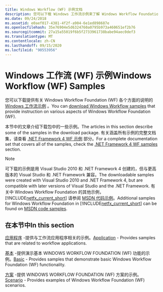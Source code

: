 ```yaml
---
title: Windows Workflow (WF) 示例文档
description: 您可以下载 Windows 工作流示例来了解 Windows Workflow Foundation 的各个方面，包括应用程序、基本和方案示例。
ms.date: 09/24/2018
ms.assetid: e0aef017-4381-4f2f-a904-6e1ed898687e
ms.openlocfilehash: 35e76904e5d6324760a0795b973a460651ef2b76
ms.sourcegitcommit: 27a15a55019f6b5f2733961738babe94aec0def3
ms.translationtype: MT
ms.contentlocale: zh-CN
ms.lasthandoff: 09/15/2020
ms.locfileid: "90553956"
---
```

# <a name="windows-workflow-wf-samples"></a><span data-ttu-id="9699e-103">Windows 工作流 (WF) 示例</span><span class="sxs-lookup"><span data-stu-id="9699e-103">Windows Workflow (WF) Samples</span></span>

<span data-ttu-id="9699e-104">您可以下载提供有关 Windows Workflow Foundation (WF) 各个方面的说明的 [Windows 工作流示例](https://www.microsoft.com/download/details.aspx?id=21459) 。</span><span class="sxs-lookup"><span data-stu-id="9699e-104">You can [download Windows Workflow samples](https://www.microsoft.com/download/details.aspx?id=21459) that provide instruction on various aspects of Windows Workflow Foundation (WF).</span></span>

<span data-ttu-id="9699e-105">本节中的文章介绍下载包中的一些示例。</span><span class="sxs-lookup"><span data-stu-id="9699e-105">The articles in this section describe some of the samples in the download package.</span></span> <span data-ttu-id="9699e-106">有关涵盖所有示例的完整文档集，请查看 [.NET Framework 4 WF 示例](/previous-versions/dotnet/netframework-4.0/dd483375(v=vs.100)) 部分。</span><span class="sxs-lookup"><span data-stu-id="9699e-106">For a complete documentation set that covers all of the samples, check the [.NET Framework 4 WF samples](/previous-versions/dotnet/netframework-4.0/dd483375(v=vs.100)) section.</span></span>

> [!NOTE]
> <span data-ttu-id="9699e-107">可下载的示例是用 Visual Studio 2010 和 .NET Framework 4 创建的，但与更高版本的 Visual Studio 和 .NET Framework 兼容。</span><span class="sxs-lookup"><span data-stu-id="9699e-107">The downloadable samples were created with Visual Studio 2010 and .NET Framework 4, but are compatible with later versions of Visual Studio and the .NET Framework.</span></span> <span data-ttu-id="9699e-108">有关中 Windows Workflow Foundation 的其他示例， [!INCLUDE[netfx_current_short](../../../../includes/netfx-current-short-md.md)] 请参阅 [MSDN 代码示例](/samples/browse/?redirectedfrom=MSDN-samples)。</span><span class="sxs-lookup"><span data-stu-id="9699e-108">Additional samples for Windows Workflow Foundation in [!INCLUDE[netfx_current_short](../../../../includes/netfx-current-short-md.md)] can be found on [MSDN code samples](/samples/browse/?redirectedfrom=MSDN-samples).</span></span>

## <a name="in-this-section"></a><span data-ttu-id="9699e-109">在本节中</span><span class="sxs-lookup"><span data-stu-id="9699e-109">In this section</span></span>

<span data-ttu-id="9699e-110">[应用程序](application.md) -提供与工作流应用程序相关的示例。</span><span class="sxs-lookup"><span data-stu-id="9699e-110">[Application](application.md) - Provides samples that are related to workflow applications.</span></span>

<span data-ttu-id="9699e-111">[基本](basic.md) -提供演示基本 WINDOWS WORKFLOW FOUNDATION (WF) 功能的示例。</span><span class="sxs-lookup"><span data-stu-id="9699e-111">[Basic](basic.md) - Provides samples that demonstrate basic Windows Workflow Foundation (WF) functionality.</span></span>

<span data-ttu-id="9699e-112">[方案](scenario.md) -提供 WINDOWS WORKFLOW FOUNDATION (WF) 方案的示例。</span><span class="sxs-lookup"><span data-stu-id="9699e-112">[Scenario](scenario.md) - Provides examples of Windows Workflow Foundation (WF) scenarios.</span></span>
